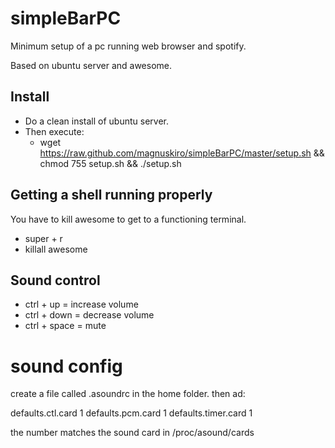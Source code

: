 simpleBarPC
===========

Minimum setup of a pc running web browser and spotify.

Based on ubuntu server and awesome. 

## Install 
* Do a clean install of ubuntu server.
* Then execute: 
  * wget https://raw.github.com/magnuskiro/simpleBarPC/master/setup.sh && chmod 755 setup.sh && ./setup.sh

## Getting a shell running properly 
You have to kill awesome to get to a functioning terminal. 

* super + r
* killall awesome

## Sound control
* ctrl + up = increase volume
* ctrl + down = decrease volume
* ctrl + space = mute

# sound config
create a file called .asoundrc in the home folder. 
then ad: 


 defaults.ctl.card 1
 defaults.pcm.card 1
 defaults.timer.card 1

the number matches the sound card in /proc/asound/cards

